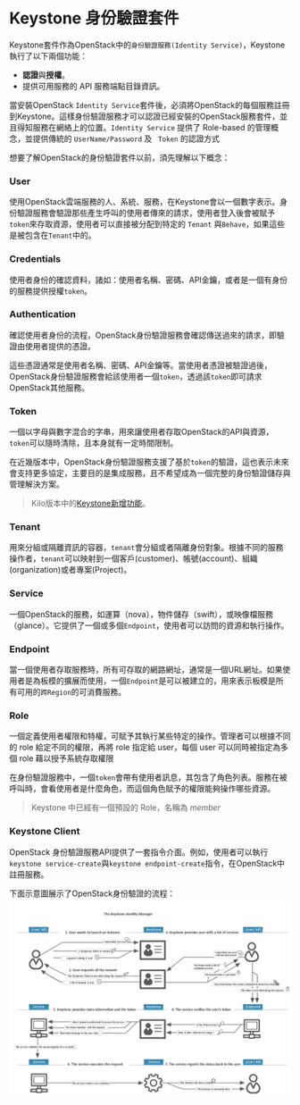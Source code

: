 # Keystone 身份驗證套件
Keystone套件作為OpenStack中的```身份驗證服務(Identity Service)```，Keystone執行了以下兩個功能：
* **認證**與**授權**。
* 提供可用服務的 API 服務端點目錄資訊。

當安裝OpenStack ```Identity Service```套件後，必須將OpenStack的每個服務註冊到Keystone。這樣身份驗證服務才可以認證已經安裝的OpenStack服務套件，並且得知服務在網絡上的位置。```Identity Service``` 提供了 Role-based 的管理概念，並提供傳統的 ```UserName/Password```  及 ``` Token```  的認證方式

想要了解OpenStack的身份驗證套件以前，須先理解以下概念：
### User
使用OpenStack雲端服務的人、系統、服務，在Keystone會以一個數字表示。身份驗證服務會驗證那些產生呼叫的使用者傳來的請求，使用者登入後會被賦予```token```來存取資源，使用者可以直接被分配到特定的 ```Tenant``` 與```Behave```，如果這些是被包含在```Tenant```中的。

### Credentials
使用者身份的確認資料，諸如：使用者名稱、密碼、API金鑰，或者是一個有身份的服務提供授權```token```。

### Authentication
確認使用者身份的流程，OpenStack身份驗證服務會確認傳送過來的請求，即驗證由使用者提供的憑證。

這些憑證通常是使用者名稱、密碼、API金鑰等。當使用者憑證被驗證過後，OpenStack身份驗證服務會給該使用者一個```token```，透過該```token```即可請求OpenStack其他服務。

### Token
一個以字母與數字混合的字串，用來讓使用者存取OpenStack的API與資源，```token```可以隨時清除，且本身就有一定時間限制。

在近幾版本中，OpenStack身份驗證服務支援了基於```token```的驗證，這也表示未來會支持更多協定，主要目的是集成服務，且不希望成為一個完整的身份驗證儲存與管理解決方案。

> Kilo版本中的[Keystone新增功能](https://wiki.openstack.org/wiki/ReleaseNotes/Kilo#OpenStack_Identity_.28Keystone.29)。

### Tenant
用來分組或隔離資訊的容器，```tenant```會分組或者隔離身份對象。根據不同的服務操作者，```tenant```可以映射到一個客戶(customer)、帳號(account)、組織(organization)或者專案(Project)。

### Service
一個OpenStack的服務，如運算（nova），物件儲存（swift），或映像檔服務（glance）。它提供了一個或多個```Endpoint```，使用者可以訪問的資源和執行操作。

### Endpoint
當一個使用者存取服務時，所有可存取的網路網址，通常是一個URL網址。如果使用者是為板模的擴展而使用，一個```Endpoint```是可以被建立的，用來表示板模是所有可用的```跨Region```的可消費服務。

### Role
一個定義使用者權限和特權，可賦予其執行某些特定的操作。管理者可以根據不同的 role 給定不同的權限，再將 role 指定給 user，每個 user 可以同時被指定為多個 role 藉以授予系統存取權限

在身份驗證服務中，一個```token```會帶有使用者訊息，其包含了角色列表。服務在被呼叫時，會看使用者是什麼角色，而這個角色賦予的權限能夠操作哪些資源。
> Keystone 中已經有一個預設的 Role，名稱為 _member_

### Keystone Client
OpenStack 身份驗證服務API提供了一套指令介面。例如，使用者可以執行```keystone service-create```與```keystone endpoint-create```指令，在OpenStack中註冊服務。

下面示意圖展示了OpenStack身份驗證的流程：
![Keystone](images/SCH_5002_V00_NUAC-Keystone.png)

